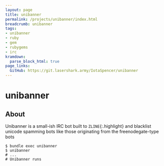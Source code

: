 ```yaml
---
layout: page
title: unibanner
permalink: /projects/unibanner/index.html
breadcrumb: unibanner
tags:
- unibanner
- ruby
- gem
- rubygems
- irc
kramdown:
  parse_block_html: true
page_links:
  GitHub: https://git.lasershark.army/IotaSpencer/unibanner
---
```


# unibanner

## About

<div markdown="1">

Unibanner is a small-ish IRC bot built to `ZLINE`{:.highlight} and blacklist
unicode spamming bots like those originating from the freenodegate-type bots


```shell
$ bundle exec unibanner
$ unibanner
# ...
# Unibanner runs
```

</div>
